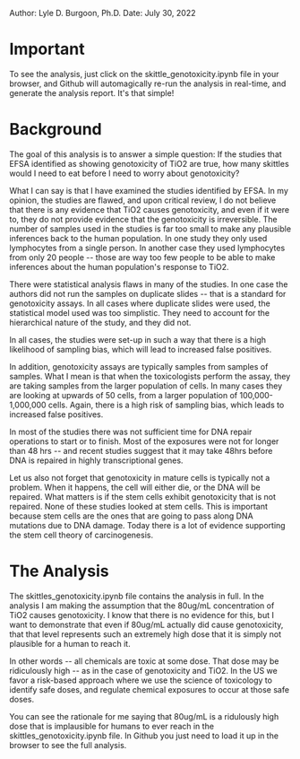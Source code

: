 Author: Lyle D. Burgoon, Ph.D.
Date: July 30, 2022

# Important

To see the analysis, just click on the skittle_genotoxicity.ipynb file in your browser, and Github will automagically re-run the analysis in real-time, and generate the analysis report. It's that simple!

# Background

The goal of this analysis is to answer a simple question: If the studies that EFSA identified as showing genotoxicity of TiO2 are true, how many skittles would I need to eat before I need to worry about genotoxicity?

What I can say is that I have examined the studies identified by EFSA. In my opinion, the studies are flawed, and upon critical review, I do not believe that there is any evidence that TiO2 causes genotoxicity, and even if it were to, they do not provide evidence that the genotoxicity is irreversible. The number of samples used in the studies is far too small to make any plausible inferences back to the human population. In one study they only used lymphocytes from a single person. In another case they used lymphocytes from only 20 people -- those are way too few people to be able to make inferences about the human population's response to TiO2.

There were statistical analysis flaws in many of the studies. In one case the authors did not run the samples on duplicate slides -- that is a standard for genotoxicity assays. In all cases where duplicate slides were used, the statistical model used was too simplistic. They need to account for the hierarchical nature of the study, and they did not.

In all cases, the studies were set-up in such a way that there is a high likelihood of sampling bias, which will lead to increased false positives.

In addition, genotoxicity assays are typically samples from samples of samples. What I mean is that when the toxicologists perform the assay, they are taking samples from the larger population of cells. In many cases they are looking at upwards of 50 cells, from a larger population of 100,000-1,000,000 cells. Again, there is a high risk of sampling bias, which leads to increased false positives.

In most of the studies there was not sufficient time for DNA repair operations to start or to finish. Most of the exposures were not for longer than 48 hrs -- and recent studies suggest that it may take 48hrs before DNA is repaired in highly transcriptional genes. 

Let us also not forget that genotoxicity in mature cells is typically not a problem. When it happens, the cell will either die, or the DNA will be repaired. What matters is if the stem cells exhibit genotoxicity that is not repaired. None of these studies looked at stem cells. This is important because stem cells are the ones that are going to pass along DNA mutations due to DNA damage. Today there is a lot of evidence supporting the stem cell theory of carcinogenesis.

# The Analysis

The skittles_genotoxicity.ipynb file contains the analysis in full. In the analysis I am making the assumption that the 80ug/mL concentration of TiO2 causes genotoxicity. I know that there is no evidence for this, but I want to demonstrate that even if 80ug/mL actually did cause genotoxicity, that that level represents such an extremely high dose that it is simply not plausible for a human to reach it.

In other words -- all chemicals are toxic at some dose. That dose may be ridiculously high -- as in the case of genotoxicity and TiO2. In the US we favor a risk-based approach where we use the science of toxicology to identify safe doses, and regulate chemical exposures to occur at those safe doses. 

You can see the rationale for me saying that 80ug/mL is a ridulously high dose that is implausible for humans to ever reach in the skittles_genotoxicity.ipynb file. In Github you just need to load it up in the browser to see the full analysis.